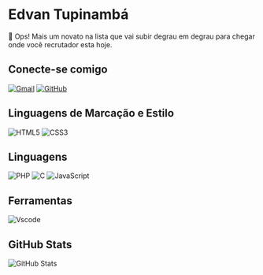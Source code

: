 # Edvan Tupinambá
👋 Ops! Mais um novato na lista que vai subir degrau em degrau para chegar onde você recrutador esta hoje. 

## Conecte-se comigo
[![Gmail](https://img.shields.io/badge/Gmail-333333?style=for-the-badge&logo=gmail&logoColor=red)](mailto:ti.edvan@gmail.com)
[![GitHub](https://img.shields.io/badge/GitHub-100000?style=for-the-badge&logo=github&logoColor=white)](https://github.com/ti-edvan)
## Linguagens de Marcação e Estilo
![HTML5](https://img.shields.io/badge/HTML5-E34F26?style=for-the-badge&logo=html5&logoColor=white)
![CSS3](https://img.shields.io/badge/CSS3-1572B6?style=for-the-badge&logo=css3&logoColor=white)

## Linguagens
![PHP](https://img.shields.io/badge/PHP-777BB4?style=for-the-badge&logo=php&logoColor=white)
![C](https://img.shields.io/badge/C-00599C?style=for-the-badge&logo=c&logoColor=white)
![JavaScript](https://img.shields.io/badge/JavaScript-F7DF1E?style=for-the-badge&logo=javascript&logoColor=black)

## Ferramentas
![Vscode](https://img.shields.io/badge/Vscode-007ACC?style=for-the-badge&logo=visual-studio-code&logoColor=white)
## GitHub Stats
![GitHub Stats](https://github-readme-stats.vercel.app/api?username=SEUUSERNAME&theme=transparent&bg_color=000&border_color=30A3DC&show_icons=true&icon_color=30A3DC&title_color=E94D5F&text_color=FFF)
